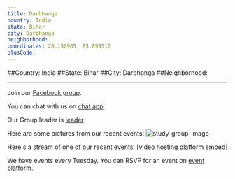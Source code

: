 ```yaml
---
title: Darbhanga
country: India
state: Bihar
city: Darbhanga
neighborhood: 
coordinates: 26.156965, 85.899512
plusCode:
---
```


##Country: India
##State: Bihar
##City: Darbhanga
##Neighborhood: 
*****
Join our [Facebook group](https://www.facebook.com/groups/free.code.camp.darbhanga).

You can chat with us on [chat app]().

Our Group leader is [leader]()

Here are some pictures from our recent events:
![study-group-image]()

Here's a stream of one of our recent events:
[video hosting platform embed]

We have events every Tuesday. You can RSVP for an event on [event platform]().
